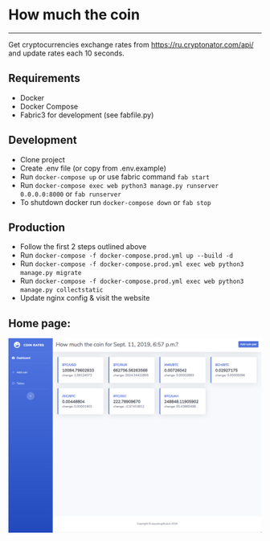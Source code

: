 # How much the coin
-------------------
Get cryptocurrencies exchange rates from https://ru.cryptonator.com/api/ 
and update rates each 10 seconds.


## Requirements
- Docker
- Docker Compose
- Fabric3 for development (see fabfile.py)


## Development
- Clone project
- Create .env file (or copy from .env.example)
- Run `docker-compose up` or use fabric command `fab start`
- Run `docker-compose exec web python3 manage.py runserver 0.0.0.0:8000` or `fab runserver`
- To shutdown docker run `docker-compose down` or `fab stop`


## Production
- Follow the first 2 steps outlined above
- Run `docker-compose -f docker-compose.prod.yml up --build -d`
- Run `docker-compose -f docker-compose.prod.yml exec web python3 manage.py migrate`
- Run `docker-compose -f docker-compose.prod.yml exec web python3 manage.py collectstatic`
- Update nginx config & visit the website


## Home page:
![Dashboard](https://github.com/ssyuzev/coin-rates/blob/master/docs/img/dashboard.png)
